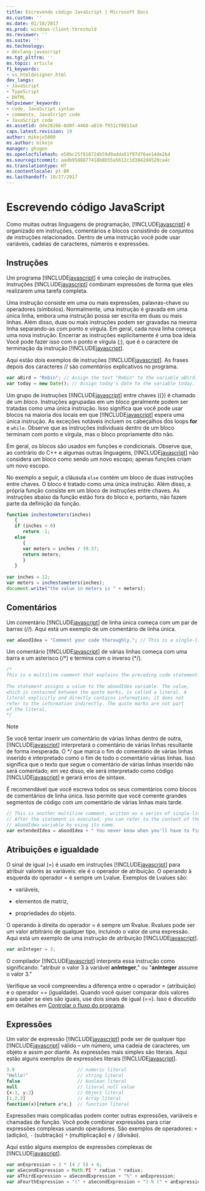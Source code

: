 ```yaml
---
title: Escrevendo código JavaScript | Microsoft Docs
ms.custom: ''
ms.date: 01/18/2017
ms.prod: windows-client-threshold
ms.reviewer: ''
ms.suite: ''
ms.technology:
- devlang-javascript
ms.tgt_pltfrm: ''
ms.topic: article
f1_keywords:
- vs.htmldesigner.html
dev_langs:
- JavaScript
- TypeScript
- DHTML
helpviewer_keywords:
- code, JavaScript syntax
- comments, JavaScript code
- JavaScript code
ms.assetid: dde28266-0d0f-4460-a819-f931cf0911ad
caps.latest.revision: 19
author: mikejo5000
ms.author: mikejo
manager: ghogen
ms.openlocfilehash: e50bc25f818724b59d9adda51f97d76ae14de2b4
ms.sourcegitcommit: aadb9588877418b8b55a5612c1d3842d4520ca4c
ms.translationtype: HT
ms.contentlocale: pt-BR
ms.lasthandoff: 10/27/2017
---
```

# <a name="writing-javascript-code"></a>Escrevendo código JavaScript
Como muitas outras linguagens de programação, [!INCLUDE[javascript](../javascript/includes/javascript-md.md)] é organizado em instruções, comentários e blocos consistindo de conjuntos de instruções relacionados. Dentro de uma instrução você pode usar variáveis, cadeias de caracteres, números e expressões.  
  
## <a name="statements"></a>Instruções  
 Um programa [!INCLUDE[javascript](../javascript/includes/javascript-md.md)] é uma coleção de instruções. Instruções [!INCLUDE[javascript](../javascript/includes/javascript-md.md)] combinam expressões de forma que eles realizarem uma tarefa completa.  
  
 Uma instrução consiste em uma ou mais expressões, palavras-chave ou operadores (símbolos). Normalmente, uma instrução é gravada em uma única linha, embora uma instrução possa ser escrita em duas ou mais linhas. Além disso, duas ou mais instruções podem ser gravadas na mesma linha separando-as com ponto e vírgula. Em geral, cada nova linha começa uma nova instrução. Encerrar as instruções explicitamente é uma boa ideia. Você pode fazer isso com o ponto e vírgula (;), que é o caractere de terminação da instrução [!INCLUDE[javascript](../javascript/includes/javascript-md.md)].  
  
 Aqui estão dois exemplos de instruções [!INCLUDE[javascript](../javascript/includes/javascript-md.md)]. As frases depois dos caracteres // são *comentários* explicativos no programa.  
  
```JavaScript  
var aBird = "Robin"; // Assign the text "Robin" to the variable aBird.  
var today = new Date(); // Assign today's date to the variable today.  
```  
  
 Um grupo de instruções [!INCLUDE[javascript](../javascript/includes/javascript-md.md)] entre chaves ({}) é chamado de um *bloco*. Instruções agrupadas em um bloco geralmente podem ser tratadas como uma única instrução. Isso significa que você pode usar blocos na maioria dos locais em que [!INCLUDE[javascript](../javascript/includes/javascript-md.md)] espera uma única instrução. As exceções notáveis incluem os cabeçalhos dos loops **for** e `while`. Observe que as instruções individuais dentro de um bloco terminam com ponto e vírgula, mas o bloco propriamente dito não.  
  
 Em geral, os blocos são usados em funções e condicionais. Observe que, ao contrário do C++ e algumas outras linguagens, [!INCLUDE[javascript](../javascript/includes/javascript-md.md)] não considera um bloco como sendo um novo escopo; apenas funções criam um novo escopo.  
  
 No exemplo a seguir, a cláusula `else` contém um bloco de duas instruções entre chaves. O bloco é tratado como uma única instrução. Além disso, a própria função consiste em um bloco de instruções entre chaves. As instruções abaixo da função estão fora do bloco e, portanto, não fazem parte da definição da função.  
  
```JavaScript  
function inchestometers(inches)  
   {  
   if (inches < 0)  
      return -1;  
   else  
      {  
      var meters = inches / 39.37;  
      return meters;  
      }  
   }  
  
var inches = 12;  
var meters = inchestometers(inches);  
document.write("the value in meters is " + meters);  
```  
  
## <a name="comments"></a>Comentários  
 Um comentário [!INCLUDE[javascript](../javascript/includes/javascript-md.md)] de linha única começa com um par de barras (//). Aqui está um exemplo de um comentário de linha única.  
  
```JavaScript  
var aGoodIdea = "Comment your code thoroughly."; // This is a single-line comment.  
```  
  
 Um comentário [!INCLUDE[javascript](../javascript/includes/javascript-md.md)] de várias linhas começa com uma barra e um asterisco (/\*) e termina com o inverso (\*/).  
  
```JavaScript  
/*  
This is a multiline comment that explains the preceding code statement.  
  
The statement assigns a value to the aGoodIdea variable. The value,   
which is contained between the quote marks, is called a literal. A   
literal explicitly and directly contains information; it does not   
refer to the information indirectly. The quote marks are not part   
of the literal.  
*/  
```  
  
> [!NOTE]
>  Se você tentar inserir um comentário de várias linhas dentro de outra, [!INCLUDE[javascript](../javascript/includes/javascript-md.md)] interpretará o comentário de várias linhas resultante de forma inesperada. O */ que marca o fim do comentário de várias linhas inserido é interpretado como o fim de todo o comentário várias linhas. Isso significa que o texto que segue o comentário de várias linhas inserido não será comentado; em vez disso, ele será interpretado como código [!INCLUDE[javascript](../javascript/includes/javascript-md.md)] e gerará erros de sintaxe.  
  
 É recomendável que você escreva todos os seus comentários como blocos de comentários de linha única. Isso permite que você comente grandes segmentos de código com um comentário de várias linhas mais tarde.  
  
```JavaScript  
// This is another multiline comment, written as a series of single-line comments.  
// After the statement is executed, you can refer to the content of the   
// aGoodIdea variable by using its name.  
var extendedIdea = aGoodIdea + " You never know when you'll have to figure out what it does.";  
```  
  
## <a name="assignments-and-equality"></a>Atribuições e igualdade  
 O sinal de igual (=) é usado em instruções [!INCLUDE[javascript](../javascript/includes/javascript-md.md)] para atribuir valores às variáveis: ele é o operador de atribuição. O operando à esquerda do operador = é sempre um Lvalue. Exemplos de Lvalues são:  
  
-   variáveis,  
  
-   elementos de matriz,  
  
-   propriedades do objeto.  
  
 O operando à direita do operador = é sempre um Rvalue. Rvalues pode ser um valor arbitrário de qualquer tipo, incluindo o valor de uma expressão. Aqui está um exemplo de uma instrução de atribuição [!INCLUDE[javascript](../javascript/includes/javascript-md.md)].  
  
```JavaScript  
var anInteger = 3;  
```  
  
 O compilador [!INCLUDE[javascript](../javascript/includes/javascript-md.md)] interpreta essa instrução como significando: "atribuir o valor 3 à variável **anInteger**," ou "**anInteger** assume o valor 3."  
  
 Verifique se você compreendeu a diferença entre o operador = (atribuição) e o operador == (igualdade). Quando você quiser comparar dois valores para saber se eles são iguais, use dois sinais de igual (==). Isso é discutido em detalhes em [Controlar o fluxo do programa](../javascript/controlling-program-flow-javascript.md).  
  
## <a name="expressions"></a>Expressões  
 Um valor de expressão [!INCLUDE[javascript](../javascript/includes/javascript-md.md)] pode ser de qualquer tipo [!INCLUDE[javascript](../javascript/includes/javascript-md.md)] válido – um número, uma cadeia de caracteres, um objeto e assim por diante. As expressões mais simples são literais. Aqui estão alguns exemplos de expressões literais [!INCLUDE[javascript](../javascript/includes/javascript-md.md)].  
  
```JavaScript  
3.9                       // numeric literal  
"Hello!"                  // string literal  
false                     // boolean literal  
null                      // literal null value  
{x:1, y:2}                // Object literal  
[1,2,3]                   // Array literal  
function(x){return x*x;}  // function literal  
```  
  
 Expressões mais complicadas podem conter outras expressões, variáveis e chamadas de função. Você pode combinar expressões para criar expressões complexas usando operadores. São exemplos de operadores: `+` (adição), `-` (subtração) `*` (multiplicação) e `/` (divisão).  
  
 Aqui estão alguns exemplos de expressões complexas de [!INCLUDE[javascript](../javascript/includes/javascript-md.md)].  
  
```JavaScript  
var anExpression = 3 * (4 / 5) + 6;  
var aSecondExpression = Math.PI * radius * radius;  
var aThirdExpression = aSecondExpression + "%" + anExpression;  
var aFourthExpression = "(" + aSecondExpression + ") % (" + anExpression + ")";  
```